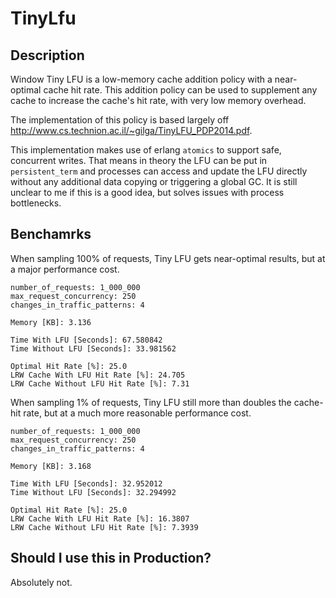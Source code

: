 # TinyLfu

## Description
Window Tiny LFU is a low-memory cache addition policy with a near-optimal
cache hit rate. This addition policy can be used to supplement any cache
to increase the cache's hit rate, with very low memory overhead.

The implementation of this policy is based largely off http://www.cs.technion.ac.il/~gilga/TinyLFU_PDP2014.pdf.

This implementation makes use of erlang `atomics` to support safe, concurrent
writes. That means in theory the LFU can be put in `persistent_term` and processes
can access and update the LFU directly without any additional data copying or
triggering a global GC. It is still unclear to me if this is a good idea, but solves issues
with process bottlenecks.

## Benchamrks

When sampling 100% of requests, Tiny LFU gets near-optimal results, but at a major performance cost.

```
number_of_requests: 1_000_000
max_request_concurrency: 250
changes_in_traffic_patterns: 4

Memory [KB]: 3.136

Time With LFU [Seconds]: 67.580842
Time Without LFU [Seconds]: 33.981562

Optimal Hit Rate [%]: 25.0
LRW Cache With LFU Hit Rate [%]: 24.705
LRW Cache Without LFU Hit Rate [%]: 7.31
```

When sampling 1% of requests, Tiny LFU still more than doubles the cache-hit rate, but at a much more
reasonable performance cost.

```
number_of_requests: 1_000_000
max_request_concurrency: 250
changes_in_traffic_patterns: 4

Memory [KB]: 3.168

Time With LFU [Seconds]: 32.952012
Time Without LFU [Seconds]: 32.294992

Optimal Hit Rate [%]: 25.0
LRW Cache With LFU Hit Rate [%]: 16.3807
LRW Cache Without LFU Hit Rate [%]: 7.3939
```

## Should I use this in Production?
Absolutely not.
